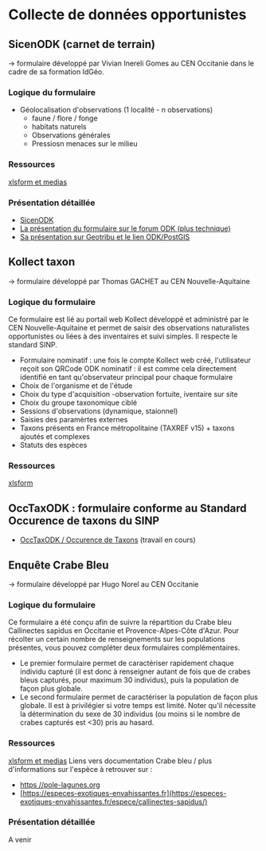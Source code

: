 # Collecte de données opportunistes

## SicenODK (carnet de terrain)

-> formulaire développé par Vivian Inereli Gomes au CEN Occitanie dans le cadre de sa formation IdGéo.

### Logique du formulaire

- Géolocalisation d'observations (1 localité - n observations)
  - faune / flore / fonge
  - habitats naturels
  - Observations générales
  - Pressiosn menaces sur le milieu

### Ressources

[xlsform et medias](./fichiers/SicenODK)

### Présentation détaillée

- [SicenODK](./SicenODK.md)
- [La présentation du formulaire sur le forum ODK (plus technique)](https://forum.getodk.org/t/odk-to-collect-species-and-habitats-localities-as-pressure-and-threats-to-ecosystems/26332)
- [Sa présentation sur Geotribu et le lien ODK/PostGIS](https://static.geotribu.fr/articles/2021/2021-06-08_odk_postgis_1/)

## Kollect taxon

-> formulaire développé par Thomas GACHET au CEN Nouvelle-Aquitaine

### Logique du formulaire

Ce formulaire est lié au portail web Kollect développé et administré par le CEN Nouvelle-Aquitaine et permet de saisir des observations naturalistes opportunistes ou liées à des inventaires et suivi simples.
Il respecte le standard SINP.

- Formulaire nominatif : une fois le compte Kollect web créé, l'utilisateur reçoit son QRCode ODK nominatif : il est comme cela directement identifié en tant qu'observateur principal pour chaque formulaire
- Choix de l'organisme et de l'étude
- Choix du type d'acquisition -observation fortuite, iventaire sur site
- Choix du groupe taxonomique ciblé
- Sessions d'observations (dynamique, staionnel)
- Saisies des paramèrtes externes
- Taxons présents en France métropolitaine (TAXREF v15) + taxons ajoutés et complexes
- Statuts des espèces

### Ressources

[xlsform](./fichiers/KollectODK/kollect_taxon/kollect_taxon_2021.xls)

## OccTaxODK : formulaire conforme au Standard Occurence de taxons du SINP

- [OccTaxODK / Occurence de Taxons](occurence_de_taxon.md) (travail en cours)

## Enquête Crabe Bleu

-> formulaire développé par Hugo Norel au CEN Occitanie

### Logique du formulaire

Ce formulaire a été conçu afin de suivre la répartition du Crabe bleu Callinectes sapidus en Occitanie et Provence-Alpes-Côte d'Azur. Pour récolter un certain nombre de renseignements sur les populations présentes, vous pouvez compléter deux formulaires complémentaires.

- Le premier formulaire permet de caractériser rapidement chaque individu capturé (il est donc à renseigner autant de fois que de crabes bleus capturés, pour maximum 30 individus), puis la population de façon plus globale.
- Le second formulaire permet de caractériser la population de façon plus globale. Il est à privilégier si votre temps est limité. Noter qu'il nécessite la détermination du sexe de 30 individus (ou moins si le nombre de crabes capturés est <30) pris au hasard.

### Ressources

[xlsform et medias](./fichiers/CrabeBleu)
Liens vers documentation Crabe bleu / plus d'informations sur l'espèce à retrouver sur :

- [https //pole-lagunes.org](https://pole-lagunes.org/en-action/coord-crabe-bleu)
- [https://especes-exotiques-envahissantes.fr](https://especes-exotiques-envahissantes.fr/espece/callinectes-sapidus/)

### Présentation détaillée

A venir
